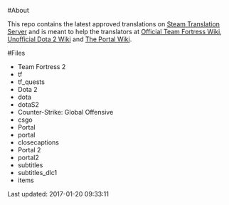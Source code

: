 #About

This repo contains the latest approved translations on [Steam Translation Server](http://translation.steampowered.com) and is meant to help the translators at [Official Team Fortress Wiki](https://wiki.teamfortress.com/wiki/Main_Page), [Unofficial Dota 2 Wiki](https://dota2.gamepedia.com/Dota_2_Wiki) and [The Portal Wiki](http://theportalwiki.com/wiki/Main_Page).

#Files
* Team Fortress 2
 * tf
 * tf_quests
* Dota 2
 * dota
 * dotaS2
* Counter-Strike: Global Offensive
 * csgo
* Portal
 * portal
 * closecaptions
* Portal 2
 * portal2
 * subtitles
 * subtitles_dlc1
 * items

Last updated: 2017-01-20 09:33:11